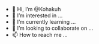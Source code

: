 - 👋 Hi, I’m @Kohakuh
- 👀 I’m interested in ...
- 🌱 I’m currently learning ...
- 💞️ I’m looking to collaborate on ...
- 📫 How to reach me ...

<!---
Kohakuh/Kohakuh is a ✨ special ✨ repository because its `README.md` (this file) appears on your GitHub profile.
You can click the Preview link to take a look at your changes.
--->
